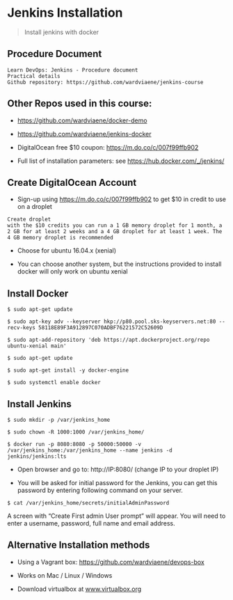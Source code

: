 # Jenkins Installation

> Install jenkins with docker

## Procedure Document

    Learn DevOps: Jenkins - Procedure document
    Practical details
    Github repository: https://github.com/wardviaene/jenkins-course

## Other Repos used in this course:

- https://github.com/wardviaene/docker-demo

- https://github.com/wardviaene/jenkins-docker

- DigitalOcean free $10 coupon: https://m.do.co/c/007f99ffb902

- Full list of installation parameters: see https://hub.docker.com/_/jenkins/

## Create DigitalOcean Account

- Sign-up using https://m.do.co/c/007f99ffb902 to get $10 in credit to use on a droplet

```
Create droplet
with the $10 credits you can run a 1 GB memory droplet for 1 month, a 2 GB for at least 2 weeks and a 4 GB droplet for at least 1 week. The 4 GB memory droplet is recommended
```

- Choose for ubuntu 16.04.x (xenial)

- You can choose another system, but the instructions provided to install docker will only work on ubuntu xenial

## Install Docker

```
$ sudo apt-get update

$ sudo apt-key adv --keyserver hkp://p80.pool.sks-keyservers.net:80 --recv-keys 58118E89F3A912897C070ADBF76221572C52609D

$ sudo apt-add-repository 'deb https://apt.dockerproject.org/repo ubuntu-xenial main'

$ sudo apt-get update

$ sudo apt-get install -y docker-engine

$ sudo systemctl enable docker
```

## Install Jenkins

```
$ sudo mkdir -p /var/jenkins_home

$ sudo chown -R 1000:1000 /var/jenkins_home/

$ docker run -p 8080:8080 -p 50000:50000 -v /var/jenkins_home:/var/jenkins_home --name jenkins -d jenkins/jenkins:lts
```

- Open browser and go to: http://IP:8080/ (change IP to your droplet IP)

- You will be asked for initial password for the Jenkins, you can get this password by entering following command on your server.

```
$ cat /var/jenkins_home/secrets/initialAdminPassword
```

A screen with “Create First admin User prompt” will appear. You will need to enter a username, password, full name and email address.

## Alternative Installation methods

- Using a Vagrant box: https://github.com/wardviaene/devops-box

- Works on Mac / Linux / Windows

- Download virtualbox at www.virtualbox.org
